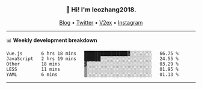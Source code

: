 <h3 align="center">👋 Hi! I'm leozhang2018.</h3>
<p align="center">
  <a href="https://code.leozhang2018.me">Blog</a> •
  <a href="https://twitter.com/leozhang2018">Twitter</a> •
  <a href="https://www.v2ex.com/member/leozhang">V2ex</a> •
  <a href="https://www.instagram.com/leozhanghere">Instagram</a>
</p>

-------

📊 **Weekly development breakdown**
<!--START_SECTION:waka-->
```text
Vue.js       6 hrs 18 mins   ████████████████▓░░░░░░░░   66.75 % 
JavaScript   2 hrs 19 mins   ██████░░░░░░░░░░░░░░░░░░░   24.55 % 
Other        18 mins         ▓░░░░░░░░░░░░░░░░░░░░░░░░   03.29 % 
LESS         11 mins         ▒░░░░░░░░░░░░░░░░░░░░░░░░   01.95 % 
YAML         6 mins          ▒░░░░░░░░░░░░░░░░░░░░░░░░   01.13 % 
```
<!--END_SECTION:waka-->
-------
